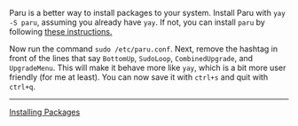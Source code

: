 Paru is a better way to install packages to your system. Install Paru with `yay -S paru`, assuming you already have `yay`. If not, you can install `paru` by following [these instructions.](https://github.com/Morganamilo/paru?tab=readme-ov-file#installation) 

Now run the command `sudo /etc/paru.conf`.
Next, remove the hashtag in front of the lines that say `BottomUp`, `SudoLoop`, `CombinedUpgrade`, and `UpgradeMenu`. This will make it behave more like `yay`, which is a bit more user friendly (for me at least). 
You can now save it with `ctrl+s` and quit with `ctrl+q`. 

---
[Installing Packages](https://github.com/Mato1111/archguide/blob/main/Docs/Installing%20Packages.md)
